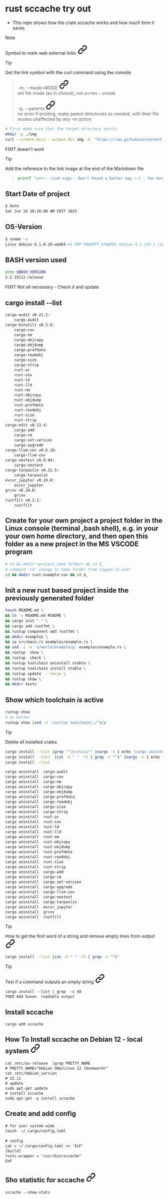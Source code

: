 # rust sccache try out

- This repo shows how the crate sccache works and how much time it saves

>[!NOTE]
>Symbol to mark web external links [![alt text][1]](./README.md)
<!-- -->
>[!TIP]
>Get the link symbol with the curl command using the console
>
>>-m, --mode=MODE [![alt text][1]](https://www.man7.org/linux/man-pages/man1/mkdir.1.html) \
    set file mode (as in chmod), not a=rwx - umask
>><!-- -->
>>-p, --parents [![alt text][1]](https://www.man7.org/linux/man-pages/man1/mkdir.1.html) \
    no error if existing, make parent directories as needed,
    with their file modes unaffected by any -m option
><!-- -->
>```bash
># First make sure that the target directory exists
>mkdir -p ./img
>curl --create-dirs --output-dir img -O  "https://raw.githubusercontent.com/MathiasStadler/link_symbol_svg/360d1327d05280d53de5fa816c522f89a35891ca/img/link_symbol.svg"
>```
<!-- To comply with the format -->
FIXIT doesn't work
>[!TIP]
>Add the reference to the link image at the end of the Markdown file
<!-- -->
>```bash
> printf "\n<!-- Link sign - Don't Found a better way :-( - You know a better method? - send me a email -->\n[1]: ./img/link_symbol.svg\n"  >> ./project_path.md
>
>
>```
><!-- To comply with the format -->
## Start Date of project

```bash <!-- markdownlint-disable-line code-block-style -->
$ date
Sat Jun 14 10:26:08 AM CEST 2025
```

## OS-Version

```bash <!-- markdownlint-disable-line code-block-style -->
$ uname -a
Linux debian 6.1.0-28-amd64 #1 SMP PREEMPT_DYNAMIC Debian 6.1.119-1 (2024-11-22) x86_64 GNU/Linux
```

## BASH version used
<!-- To comply with the format -->
```bash
echo $BASH_VERSION
5.2.15(1)-release
```

FIXIT Not all necessary - Check it and update

## cargo install --list
<!-- To comply with the format -->
```text
cargo-audit v0.21.2:
    cargo-audit
cargo-binutils v0.3.6:
    cargo-cov
    cargo-nm
    cargo-objcopy
    cargo-objdump
    cargo-profdata
    cargo-readobj
    cargo-size
    cargo-strip
    rust-ar
    rust-cov
    rust-ld
    rust-lld
    rust-nm
    rust-objcopy
    rust-objdump
    rust-profdata
    rust-readobj
    rust-size
    rust-strip
cargo-edit v0.13.4:
    cargo-add
    cargo-rm
    cargo-set-version
    cargo-upgrade
cargo-llvm-cov v0.6.16:
    cargo-llvm-cov
cargo-nextest v0.9.94:
    cargo-nextest
cargo-tarpaulin v0.32.5:
    cargo-tarpaulin
evcxr_jupyter v0.19.0:
    evcxr_jupyter
grcov v0.10.0:
    grcov
rustfilt v0.2.1:
    rustfilt
```
<!-- To comply with the format -->
## Create for your own project a project folder in the Linux console (terminal ,bash shell), e.g. in your your own home directory, and then open this folder as a new project in the MS VSCODE program
<!-- To comply with the format -->
```bash <!-- markdownlint-disable-line code-block-style -->
# cd && mkdir <project_name folder> && cd $_
# command 'cd' change to home folder from logged in user
cd && mkdir rust-example-cov && cd $_
```
<!-- To comply with the format -->
## Init a new rust based project inside the previously generated folder
<!-- To comply with the format -->
```bash <!-- markdownlint-disable-line code-block-style -->
touch README.md \
&& ln -s README.md README \
&& cargo init "." \
&& cargo add rustfmt \
&& rustup component add rustfmt \
&& mkdir examples \
&& cp src/main.rs examples/example.rs \
&& sed -i -e 's/world/example/g' examples/example.rs \
&& rustup  show \
&& rustup  check \
&& rustup toolchain uninstall stable \
&& rustup toolchain install stable \
&& rustup update  --force \
&& rustup show \
&& mkdir tests
```
<!-- keep the format -->
## Show which toolchain is active
<!-- keep the format -->
```bash <!-- markdownlint-disable-line code-block-style -->
rustup show
# or better
rustup show |sed -n '/active toolchain/,/^$/p'
```
<!-- keep the format -->
>[!TIP]
>Delete all installed crates
<!-- To comply with the format -->
```bash <!-- markdownlint-disable-line code-block-style -->
cargo install --list |grep "^\s\s\s\s*" |xargs -n 1 echo "cargo uninstall " >/tmp/uninstall.txt
cargo install --list  |cut -d " " -f1 | grep -v "^$" |xargs -n 1 echo "cargo uninstall "
cargo install --list
```
<!-- To comply with the format -->

```text
cargo uninstall  cargo-audit
cargo uninstall  cargo-cov
cargo uninstall  cargo-nm
cargo uninstall  cargo-objcopy
cargo uninstall  cargo-objdump
cargo uninstall  cargo-profdata
cargo uninstall  cargo-readobj
cargo uninstall  cargo-size
cargo uninstall  cargo-strip
cargo uninstall  rust-ar
cargo uninstall  rust-cov
cargo uninstall  rust-ld
cargo uninstall  rust-lld
cargo uninstall  rust-nm
cargo uninstall  rust-objcopy
cargo uninstall  rust-objdump
cargo uninstall  rust-profdata
cargo uninstall  rust-readobj
cargo uninstall  rust-size
cargo uninstall  rust-strip
cargo uninstall  cargo-add
cargo uninstall  cargo-rm
cargo uninstall  cargo-set-version
cargo uninstall  cargo-upgrade
cargo uninstall  cargo-llvm-cov
cargo uninstall  cargo-nextest
cargo uninstall  cargo-tarpaulin
cargo uninstall  evcxr_jupyter
cargo uninstall  grcov
cargo uninstall  rustfilt
```
<!-- -->
>[!TIP]
>How to get the first word of a string and remove empty lines from output [![alt text][1]](https://unix.stackexchange.com/questions/65932/how-to-get-the-first-word-of-a-string)
><!-- -->
>```bash <!-- markdownlint-disable-line code-block-style -->
>cargo install --list |cut -d " " -f1 | grep -v "^$"
>```
<!-- To comply with the format -->
>[!TIP]
>Test if a command outputs an empty string [![alt text][1]](https://stackoverflow.com/questions/12137431/test-if-a-command-outputs-an-empty-string)
><!-- -->
>```bash<!-- markdownlint-disable-line code-block-style -->
>cargo install --list | grep  -c $0
>TODO Add hunan  readable output
>```
<!-- -keep the format -->
## Install sccache
<!-- keep the format -->
```bash<!-- markdownlint-disable-line code-block-style -->
cargo add sccache
```
<!-- keep the format -->
## How To Install sccache on Debian 12 - local system [![alt text][1]](https://installati.one/install-sccache-debian-12/)
<!-- keep the format -->
```bash<!-- markdownlint-disable-line code-block-style -->
cat /etc/os-release  |grep PRETTY_NAME
# PRETTY_NAME="Debian GNU/Linux 12 (bookworm)"
cat /etc/debian_version
# 12.11
# update
sudo apt-get update
# install sccache
sudo apt-get -y install sccache

```
<!-- keep the format -->
## Create and add config
<!-- keep the format -->
```bash<!-- markdownlint-disable-line code-block-style -->
# for user system wide
touch  ~/.cargo/config.toml

# config
cat > ~/.cargo/config.toml << 'EoF'
[build]
rustc-wrapper = "/usr/bin/sccache"
EoF
```
<!-- keep the format -->
## Sho statistic for sccache [![alt text][1]](/https://github.com/wasmerio/sccache)
<!-- keep the format -->
```bash<!-- markdownlint-disable-line code-block-style -->
sccache --show-stats
```

<!-- To comply with the format -->
<!-- Link sign - Don't Found a better way :-( - You know a better method? - send me a email -->
[1]: ./img/link_symbol.svg
